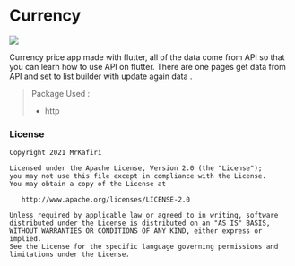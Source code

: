 # Currency
<img src="https://i.postimg.cc/TP6DkNJR/Screenshot-1647157421.png" img/>

Currency price app made with flutter, all of the data come from API so that you can learn how to use API on flutter. There are one pages get data from API and set to list builder with update again data .

> Package Used :
> - http

### License

    Copyright 2021 MrKafiri

    Licensed under the Apache License, Version 2.0 (the "License");
    you may not use this file except in compliance with the License.
    You may obtain a copy of the License at

       http://www.apache.org/licenses/LICENSE-2.0

    Unless required by applicable law or agreed to in writing, software
    distributed under the License is distributed on an "AS IS" BASIS,
    WITHOUT WARRANTIES OR CONDITIONS OF ANY KIND, either express or implied.
    See the License for the specific language governing permissions and
    limitations under the License.
